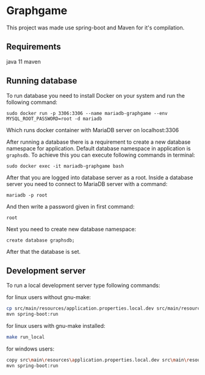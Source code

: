 
# Graphgame

This project was made use spring-boot and Maven for it's compilation.

## Requirements

java 11
maven

## Running database

To run database you need to install Docker on your system and run the following command:

`sudo docker run -p 3306:3306 --name mariadb-graphgame --env MYSQL_ROOT_PASSWORD=root -d mariadb`

Which runs docker container with MariaDB server on localhost:3306

After running a database there is a requirement to create a new database namespace for application. Default database namespace in application is `graphsdb`.
To achieve this you can execute following commands in terminal:

`sudo docker exec -it mariadb-graphgame bash`

After that you are logged into database server as a root. Inside a database server you need to connect to MariaDB server with a command:

`mariadb -p root`

And then write a password given in first command:

`root`

Next you need to create new database namespace:

`create database graphsdb;`

After that the database is set.

## Development server

To run a local development server type following commands:


for linux users without gnu-make:

```bash
cp src/main/resources/application.properties.local.dev src/main/resources/application.properties
mvn spring-boot:run
```

for linux users with gnu-make installed:

```bash
make run_local
```

for windows users:

```bash
copy src\main\resources\application.properties.local.dev src\main\resources\application.properties
mvn spring-boot:run
```


